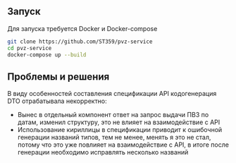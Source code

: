 ## Запуск
Для запуска требуется Docker и Docker-compose
```sh
git clone https://github.com/ST359/pvz-service
cd pvz-service
docker-compose up --build
```
## Проблемы и решения

В виду особенностей составления спецификации API кодогенерация DTO отрабатывала некорректно:  
* Вынес в отдельный компонент ответ на запрос выдачи ПВЗ по датам, изменил структуру, это не влияет на взаимодействие с API  
* Использование кириллицы в спецификации приводит к ошибочной генерации названий типов, тем не менее, менять я это не стал, потому что это уже повлияет на взаимодействие с API, в итоге после генерации необходимо исправлять несколько названий  
